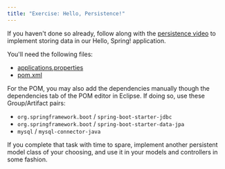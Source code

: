 ```yaml
---
title: "Exercise: Hello, Persistence!"
---
```


If you haven't done so already, follow along with the [persistence video][persistence-walkthrough] to implement storing data in our Hello, Spring! application.

You'll need the following files:
- [applications.properties][props]
- [pom.xml][pom]

For the POM, you may also add the dependencies manually though the dependencies tab of the POM editor in Eclipse. If doing so, use these Group/Artifact pairs:
- `org.springframework.boot` / `spring-boot-starter-jdbc`
- `org.springframework.boot` / `spring-boot-starter-data-jpa`
- `mysql` / `mysql-connector-java`

If you complete that task with time to spare, implement another persistent model class of your choosing, and use it in your models and controllers in some fashion.

[persistence-walkthrough]: https://www.youtube.com/watch?v=kEwiIYUFolA
[props]: https://gist.github.com/chrisbay/59b530ea924ad1a4d150c69778203483
[pom]: https://gist.github.com/chrisbay/f1e8b1085ed07677a733079c8d881427
